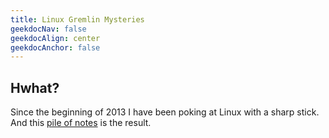 ```yaml
---
title: Linux Gremlin Mysteries
geekdocNav: false
geekdocAlign: center
geekdocAnchor: false
---
```


## Hwhat?
Since the beginning of 2013 I have been poking at Linux with a sharp stick. And this [pile of notes](pile_of_notes) is the result.
